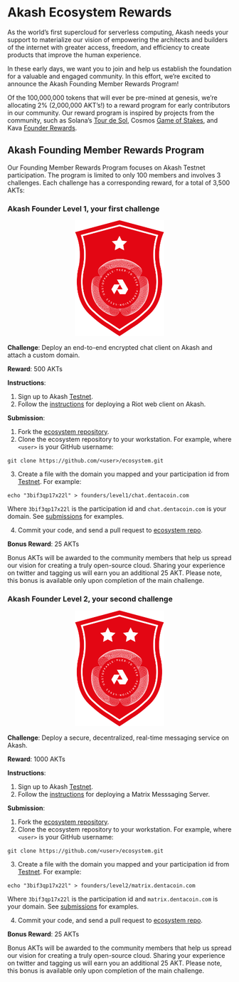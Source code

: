 # Akash Ecosystem Rewards

As the world’s first supercloud for serverless computing, Akash needs your support to materialize our vision of empowering the architects and builders of the internet with greater access, freedom, and efficiency to create products that improve the human experience.

In these early days, we want you to join and help us establish the foundation for a valuable and engaged community. In this effort, we’re excited to announce the Akash Founding Member Rewards Program!

Of the 100,000,000 tokens that will ever be pre-mined at genesis, we’re allocating 2% (2,000,000 AKT’s!) to a reward program for early contributors in our community.  Our reward program is inspired by projects from the community, such as Solana’s [Tour de Sol](https://solana.com/tds/), Cosmos [Game of Stakes](https://github.com/cosmos/game-of-stakes), and Kava [Founder Rewards](https://github.com/Kava-Labs/kava/blob/master/docs/REWARDS.md).

## Akash Founding Member Rewards Program

Our Founding Member Rewards Program focuses on Akash Testnet participation.  The program is limited to only 100 members and involves 3 challenges.  Each challenge has a corresponding reward, for a total of 3,500 AKTs:

### Akash Founder Level 1, your first challenge

<p align="center">
<img width="200" src="doc/founder1@2x.png">
</p>

**Challenge**: Deploy an end-to-end encrypted chat client on Akash and attach a custom domain.

**Reward**: 500 AKTs

**Instructions**:
1. Sign up to Akash [Testnet](https://akash.network/testnet).
2. Follow the [instructions](https://docs.akash.network/guides/riot) for deploying a Riot web client on Akash.

**Submission**:
1. Fork the [ecosystem repository](https://github.com/ovrclk/ecosystem).
2. Clone the ecosystem repository to your workstation. For example, where `<user>` is your GitHub username:

  ```shell
  git clone https://github.com/<user>/ecosystem.git
  ```

3. Create a file with the domain you mapped and your participation id from [Testnet](https://akash.network/testnet). For example:

  ```shell
  echo "3bif3qp17x22l" > founders/level1/chat.dentacoin.com
  ```

  Where `3bif3qp17x22l` is the participation id and `chat.dentacoin.com` is your domain. See [submissions](founders/level1) for examples.

4. Commit your code, and send a pull request to [ecosystem repo](https://github.com/ovrclk/ecosystem).

**Bonus Reward**: 25 AKTs

Bonus AKTs will be awarded to the community members that help us spread our vision for creating a truly open-source cloud. Sharing your experience on twitter and tagging us will earn you an additional 25 AKT. Please note, this bonus is available only upon completion of the main challenge.

### Akash Founder Level 2, your second challenge

<p align="center">
<img width="200" src="doc/founder2@2x.png">
</p>

**Challenge**: Deploy a secure, decentralized, real-time messaging service on Akash.

**Reward**: 1000 AKTs

**Instructions**:

1. Sign up to Akash [Testnet](https://akash.network/testnet).
2. Follow the [instructions](https://docs.akash.network/guides/matrix) for deploying a Matrix Messsaging Server.

**Submission**:

1. Fork the [ecosystem repository](https://github.com/ovrclk/ecosystem).
2. Clone the ecosystem repository to your workstation. For example, where `<user>` is your GitHub username:

  ```shell
  git clone https://github.com/<user>/ecosystem.git
  ```

3. Create a file with the domain you mapped and your participation id from [Testnet](https://akash.network/testnet). For example:

  ```shell
  echo "3bif3qp17x22l" > founders/level2/matrix.dentacoin.com
  ```

  Where `3bif3qp17x22l` is the participation id and `matrix.dentacoin.com` is your domain. See [submissions](founders/level2) for examples.

4. Commit your code, and send a pull request to [ecosystem repo](https://github.com/ovrclk/ecosystem).

**Bonus Reward**: 25 AKTs

Bonus AKTs will be awarded to the community members that help us spread our vision for creating a truly open-source cloud. Sharing your experience on twitter and tagging us will earn you an additional 25 AKT. Please note, this bonus is available only upon completion of the main challenge.
